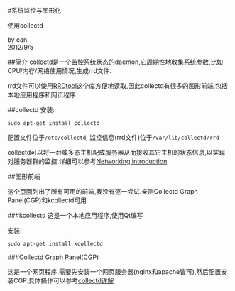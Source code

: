 #系统监控与图形化

使用collectd

by can.  
2012/9/5

##简介
[collectd](http://collectd.org)是一个监控系统状态的daemon,它周期性地收集系统参数,比如CPU/内存/网络使用情况,生成rrd文件.

rrd文件可以使用[RRDtool](http://oss.oetiker.ch/rrdtool/)这个库方便地读取,因此collectd有很多的图形前端,包括本地应用程序和网页程序

##collectd
安装:

```
sudo apt-get install collectd
```

配置文件位于`/etc/collectd`;
监控信息(rrd文件)位于`/var/lib/collectd/rrd`

collectd可以将一台或多态主机配成服务器从而接收其它主机的状态信息,以实现对服务器群的监控,详细可以参考[Networking introduction](http://collectd.org/wiki/index.php/Networking_introduction)

##图形前端

这个[页面](http://collectd.org/wiki/index.php/List_of_front-ends)列出了所有可用的前端,我没有逐一尝试.亲测Collectd Graph Panel(CGP)和kcollectd可用

###kcollectd
这是一个本地应用程序,使用Qt编写

安装:

```
sudo apt-get install kcollectd
```
###Collectd Graph Panel(CGP)

这是一个网页程序,需要先安装一个网页服务器(nginx和apache皆可),然后配置安装CGP.具体操作可以参考[collectd详解](http://www.drupal001.com/2012/07/system-monitor-collectd/)
